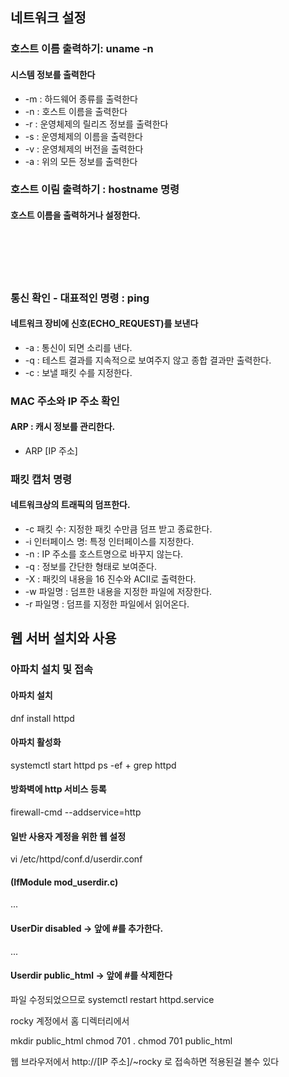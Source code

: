 ## 네트워크 설정

### 호스트 이름 출력하기: uname -n

#### 시스템 정보를 출력한다

* -m : 하드웨어 종류를 출력한다
* -n : 호스트 이름을 출력한다
* -r : 운영체제의 릴리즈 정보를 출력한다
* -s : 운영체제의 이름을 출력한다
* -v : 운영체제의 버전을 출력한다
* -a : 위의 모든 정보를 출력한다

### 호스트 이림 출력하기 : hostname 명령

#### 호스트 이름을 출력하거나 설정한다.
<br/>
<br/><br/><br/>


### 통신 확인 - 대표적인 명령 : ping

#### 네트워크 장비에 신호(ECHO_REQUEST)를 보낸다

* -a : 통신이 되면 소리를 낸다.
* -q : 테스트 결과를 지속적으로 보여주지 않고 종합 결과만 출력한다.
* -c : 보낼 패킷 수를 지정한다.

### MAC 주소와 IP 주소 확인

#### ARP : 캐시 정보를 관리한다.
* ARP [IP 주소]

### 패킷 캡처 명령

#### 네트워크상의 트래픽의 덤프한다.

* -c 패킷 수: 지정한 패킷 수만큼 덤프 받고 종료한다.
* -i 인터페이스 명: 특정 인터페이스를 지정한다.
* -n : IP 주소를 호스트명으로 바꾸지 않는다.
* -q : 정보를 간단한 형태로 보여준다.
* -X : 패킷의 내용을 16 진수와 ACII로 출력한다.
* -w 파일명 : 덤프한 내용을 지정한 파일에 저장한다.
* -r 파일명 : 덤프를 지정한 파일에서 읽어온다.

## 웹 서버 설치와 사용

### 아파치 설치 및 접속

#### 아파치 설치
dnf install httpd

#### 아파치 활성화
systemctl start httpd
ps -ef + grep httpd

#### 방화벽에 http 서비스 등록
firewall-cmd --addservice=http

#### 일반 사용자 계정을 위한 웹 설정
vi /etc/httpd/conf.d/userdir.conf


#### (IfModule mod_userdir.c)
...

#### UserDir disabled -> 앞에 #를 추가한다.
...
#### Userdir public_html -> 앞에 #를 삭제한다

파일 수정되었으므로 systemctl restart httpd.service

rocky 계정에서 홈 디렉터리에서

mkdir public_html
chmod 701 .
chmod 701 public_html

웹 브라우저에서 http://[IP 주소]/~rocky
로 접속하면 적용된걸 볼수 있다
























